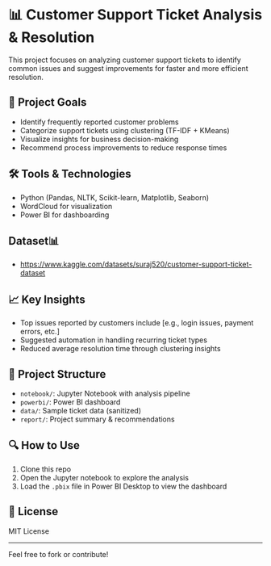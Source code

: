 # 📊 Customer Support Ticket Analysis & Resolution

This project focuses on analyzing customer support tickets to identify common issues and suggest improvements for faster and more efficient resolution.

## 🚀 Project Goals
- Identify frequently reported customer problems
- Categorize support tickets using clustering (TF-IDF + KMeans)
- Visualize insights for business decision-making
- Recommend process improvements to reduce response times

## 🛠 Tools & Technologies
- Python (Pandas, NLTK, Scikit-learn, Matplotlib, Seaborn)
- WordCloud for visualization
- Power BI for dashboarding

## Dataset📊
- https://www.kaggle.com/datasets/suraj520/customer-support-ticket-dataset

## 📈 Key Insights
- Top issues reported by customers include [e.g., login issues, payment errors, etc.]
- Suggested automation in handling recurring ticket types
- Reduced average resolution time through clustering insights

## 📂 Project Structure
- `notebook/`: Jupyter Notebook with analysis pipeline
- `powerbi/`: Power BI dashboard
- `data/`: Sample ticket data (sanitized)
- `report/`: Project summary & recommendations

## 🔍 How to Use
1. Clone this repo
2. Open the Jupyter notebook to explore the analysis
3. Load the `.pbix` file in Power BI Desktop to view the dashboard

## 📄 License
MIT License

---

Feel free to fork or contribute!
